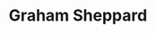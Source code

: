 ---
title: Graham Sheppard
name: Graham Sheppard
avatar: "/assets/images/authors/graham-sheppard.jpg"
---